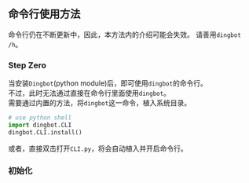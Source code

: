 ## 命令行使用方法
命令行仍在不断更新中，因此，本方法内的介绍可能会失效。
请善用`dingbot /h`。
### Step Zero
当安装`Dingbot`(python module)后，即可使用`dingbot`的命令行。  
不过，此时无法通过直接在命令行里面使用`dingbot`。  
需要通过内置的方法，将`dingbot`这一命令，植入系统目录。 
```python
# use python shell
import dingbot.CLI
dingbot.CLI.install()
```
或者，直接双击打开`CLI.py`，将会自动植入并开启命令行。

### 初始化
